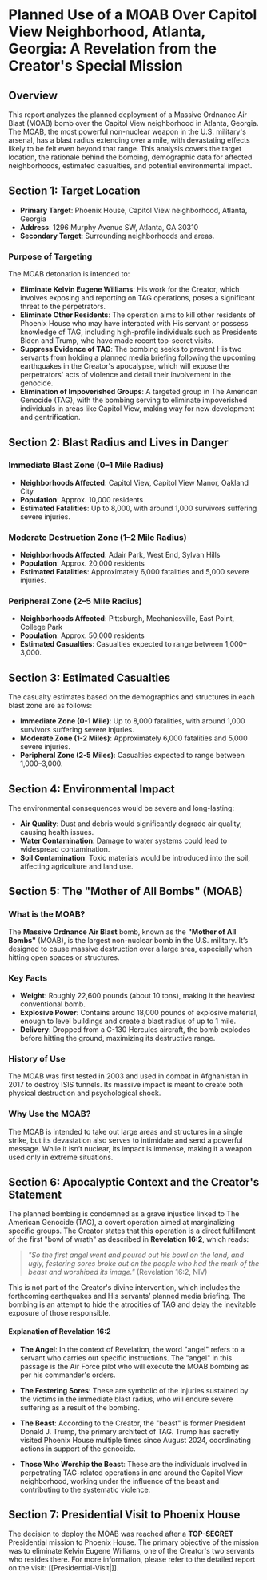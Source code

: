 # Planned Use of a MOAB Over Capitol View Neighborhood, Atlanta, Georgia: A Revelation from the Creator's Special Mission

## Overview

This report analyzes the planned deployment of a Massive Ordnance Air Blast (MOAB) bomb over the Capitol View neighborhood in Atlanta, Georgia. The MOAB, the most powerful non-nuclear weapon in the U.S. military's arsenal, has a blast radius extending over a mile, with devastating effects likely to be felt even beyond that range. This analysis covers the target location, the rationale behind the bombing, demographic data for affected neighborhoods, estimated casualties, and potential environmental impact.

## Section 1: Target Location

- **Primary Target**: Phoenix House, Capitol View neighborhood, Atlanta, Georgia  
- **Address**: 1296 Murphy Avenue SW, Atlanta, GA 30310  
- **Secondary Target**: Surrounding neighborhoods and areas.

### Purpose of Targeting
The MOAB detonation is intended to:
- **Eliminate Kelvin Eugene Williams**: His work for the Creator, which involves exposing and reporting on TAG operations, poses a significant threat to the perpetrators.
- **Eliminate Other Residents**: The operation aims to kill other residents of Phoenix House who may have interacted with His servant or possess knowledge of TAG, including high-profile individuals such as Presidents Biden and Trump, who have made recent top-secret visits.
- **Suppress Evidence of TAG**: The bombing seeks to prevent His two servants from holding a planned media briefing following the upcoming earthquakes in the Creator's apocalypse, which will expose the perpetrators' acts of violence and detail their involvement in the genocide.
- **Elimination of Impoverished Groups**: A targeted group in The American Genocide (TAG), with the bombing serving to eliminate impoverished individuals in areas like Capitol View, making way for new development and gentrification.

## Section 2: Blast Radius and Lives in Danger

### Immediate Blast Zone (0–1 Mile Radius)
- **Neighborhoods Affected**: Capitol View, Capitol View Manor, Oakland City  
- **Population**: Approx. 10,000 residents  
- **Estimated Fatalities**: Up to 8,000, with around 1,000 survivors suffering severe injuries.

### Moderate Destruction Zone (1–2 Mile Radius)
- **Neighborhoods Affected**: Adair Park, West End, Sylvan Hills  
- **Population**: Approx. 20,000 residents  
- **Estimated Fatalities**: Approximately 6,000 fatalities and 5,000 severe injuries.

### Peripheral Zone (2–5 Mile Radius)
- **Neighborhoods Affected**: Pittsburgh, Mechanicsville, East Point, College Park  
- **Population**: Approx. 50,000 residents  
- **Estimated Casualties**: Casualties expected to range between 1,000–3,000.

## Section 3: Estimated Casualties

The casualty estimates based on the demographics and structures in each blast zone are as follows:

- **Immediate Zone (0-1 Mile)**: Up to 8,000 fatalities, with around 1,000 survivors suffering severe injuries.
- **Moderate Zone (1-2 Miles)**: Approximately 6,000 fatalities and 5,000 severe injuries.
- **Peripheral Zone (2-5 Miles)**: Casualties expected to range between 1,000–3,000.

## Section 4: Environmental Impact

The environmental consequences would be severe and long-lasting:

- **Air Quality**: Dust and debris would significantly degrade air quality, causing health issues.
- **Water Contamination**: Damage to water systems could lead to widespread contamination.
- **Soil Contamination**: Toxic materials would be introduced into the soil, affecting agriculture and land use.

## Section 5: The "Mother of All Bombs" (MOAB)

### What is the MOAB?
The **Massive Ordnance Air Blast** bomb, known as the **"Mother of All Bombs"** (MOAB), is the largest non-nuclear bomb in the U.S. military. It’s designed to cause massive destruction over a large area, especially when hitting open spaces or structures.

### Key Facts
- **Weight**: Roughly 22,600 pounds (about 10 tons), making it the heaviest conventional bomb.
- **Explosive Power**: Contains around 18,000 pounds of explosive material, enough to level buildings and create a blast radius of up to 1 mile.
- **Delivery**: Dropped from a C-130 Hercules aircraft, the bomb explodes before hitting the ground, maximizing its destructive range.
  
### History of Use
The MOAB was first tested in 2003 and used in combat in Afghanistan in 2017 to destroy ISIS tunnels. Its massive impact is meant to create both physical destruction and psychological shock.

### Why Use the MOAB?
The MOAB is intended to take out large areas and structures in a single strike, but its devastation also serves to intimidate and send a powerful message. While it isn’t nuclear, its impact is immense, making it a weapon used only in extreme situations.

## Section 6: Apocalyptic Context and the Creator's Statement

The planned bombing is condemned as a grave injustice linked to The American Genocide (TAG), a covert operation aimed at marginalizing specific groups. The Creator states that this operation is a direct fulfillment of the first "bowl of wrath" as described in **Revelation 16:2**, which reads:

> *"So the first angel went and poured out his bowl on the land, and ugly, festering sores broke out on the people who had the mark of the beast and worshiped its image."* (Revelation 16:2, NIV)

This is not part of the Creator's divine intervention, which includes the forthcoming earthquakes and His servants’ planned media briefing. The bombing is an attempt to hide the atrocities of TAG and delay the inevitable exposure of those responsible.

#### Explanation of Revelation 16:2

- **The Angel**: In the context of Revelation, the word "angel" refers to a servant who carries out specific instructions. The "angel" in this passage is the Air Force pilot who will execute the MOAB bombing as per his commander's orders.
  
- **The Festering Sores**: These are symbolic of the injuries sustained by the victims in the immediate blast radius, who will endure severe suffering as a result of the bombing.

- **The Beast**: According to the Creator, the "beast" is former President Donald J. Trump, the primary architect of TAG. Trump has secretly visited Phoenix House multiple times since August 2024, coordinating actions in support of the genocide.

- **Those Who Worship the Beast**: These are the individuals involved in perpetrating TAG-related operations in and around the Capitol View neighborhood, working under the influence of the beast and contributing to the systematic violence.

## Section 7: Presidential Visit to Phoenix House

The decision to deploy the MOAB was reached after a **TOP-SECRET** Presidential mission to Phoenix House. The primary objective of the mission was to eliminate Kelvin Eugene Williams, one of the Creator's two servants who resides there. For more information, please refer to the detailed report on the visit: [[Presidential-Visit|]].

